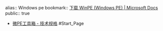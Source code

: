 alias:: Windows pe
bookmark:: [下载 WinPE (Windows PE) | Microsoft Docs](https://docs.microsoft.com/zh-cn/windows-hardware/manufacture/desktop/download-winpe--windows-pe?view=windows-11)
public:: true

  - [微PE工具箱 - 技术规格](https://www.wepe.com.cn/learnmore.html) #Start_Page